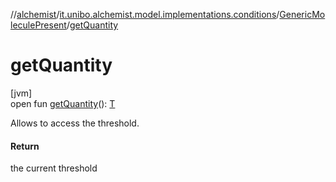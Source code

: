 //[alchemist](../../../index.md)/[it.unibo.alchemist.model.implementations.conditions](../index.md)/[GenericMoleculePresent](index.md)/[getQuantity](get-quantity.md)

# getQuantity

[jvm]\
open fun [getQuantity](get-quantity.md)(): [T](../../it.unibo.alchemist.model.implementations.environments/-limited-continuos2-d/index.md)

Allows to access the threshold.

#### Return

the current threshold
